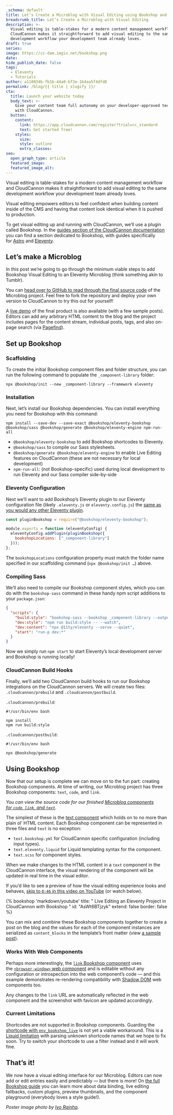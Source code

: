 ```yaml
---
_schema: default
title: Let’s Create a Microblog with Visual Editing using Bookshop and Eleventy
breadcrumb_title: Let’s Create a Microblog with Visual Editing
description: >-
  Visual editing is table-stakes for a modern content management workflow and
  CloudCannon makes it straightforward to add visual editing to the same
  development workflow your development team already loves.
draft: true
series:
image: https://cc-dam.imgix.net/bookshop.png
date:
hide_publish_date: false
tags:
  - Eleventy
  - Tutorials
author: a110034b-fb1b-44a0-bf3e-1b4aa5f4dfd8
permalink: /blog/{{ title | slugify }}/
cta:
  title: Launch your website today
  body_text: >-
    Give your content team full autonomy on your developer-approved tech stack
    with CloudCannon.
  button:
    content:
      link: https://app.cloudcannon.com/register?trial=cc_standard
      text: Get started free!
    styles:
      size:
      style: outline
      extra_classes:
seo:
  open_graph_type: article
  featured_image:
  featured_image_alt:
---
```

Visual editing is table-stakes for a modern content management workflow and CloudCannon makes it straightforward to add visual editing to the same development workflow your development team already loves.

Visual editing empowers editors to feel confident when building content inside of the CMS and having that content look identical when it is pushed to production.

To get visual editing up and running with CloudCannon, we’ll use a plugin called Bookshop. In the [guides section of the CloudCannon documentation](https://cloudcannon.com/documentation/guides/) you can find a section dedicated to Bookshop, with guides specifically for&nbsp;[Astro](https://cloudcannon.com/documentation/guides/bookshop-astro-guide/)&nbsp;and&nbsp;[Eleventy](https://cloudcannon.com/documentation/guides/bookshop-eleventy-guide/).

## Let’s make a Microblog

In this post we’re going to go through the minimum viable steps to add Bookshop Visual Editing to an Eleventy Microblog (think something akin to Tumblr).

You can&nbsp;[head over to GitHub to read through the final source code](https://github.com/zachleat-cc/demo-cloudcannon-microblog)&nbsp;of the Microblog project. Feel free to fork the repository and deploy your own version to CloudCannon to try this out for yourself!

A&nbsp;[live demo](https://rare-pineapple.cloudvent.net/)&nbsp;of the final product is also available (with a few sample posts). Editors can add any arbitrary HTML content to the blog and the project includes pages for the content stream, individual posts, tags, and also on-page search (via&nbsp;[Pagefind](https://pagefind.app/)).

## Set up Bookshop

### Scaffolding

To create the initial Bookshop component files and folder structure, you can run the following command to populate the `_component-library`&nbsp;folder:

```shell
npx @bookshop/init --new _component-library --framework eleventy
```

### Installation

Next, let’s install our Bookshop dependencies. You can install everything you need for Bookshop with this command:

```shell
npm install --save-dev --save-exact @bookshop/eleventy-bookshop @bookshop/sass @bookshop/generate @bookshop/eleventy-engine npm-run-all
```

* `@bookshop/eleventy-bookshop` to add Bookshop shortcodes to Eleventy.
* `@bookshop/sass` to compile our Sass stylesheets.
* `@bookshop/generate @bookshop/eleventy-engine` to enable Live Editing features on CloudCannon (these are not necessary for local development)
* `npm-run-all`: (not Bookshop-specific) used during local development to run Eleventy and our Sass compiler side-by-side

### Eleventy Configuration

Next we’ll want to add Bookshop’s Eleventy plugin to our Eleventy configuration file (likely&nbsp;`.eleventy.js`&nbsp;or&nbsp;`eleventy.config.js`) the [same as you would any other Eleventy plugin](https://www.11ty.dev/docs/plugins/#adding-a-plugin).

```javascript
const pluginBookshop = require("@bookshop/eleventy-bookshop");

module.exports = function (eleventyConfig) {
  eleventyConfig.addPlugin(pluginBookshop({
    bookshopLocations: ["_component-library"]
  }));
};
```

The&nbsp;`bookshopLocations`&nbsp;configuration property must match the folder name specified in our scaffolding command (`npx @bookshop/init …`) above.

### Compiling Sass

We’ll also need to compile our Bookshop component styles, which you can do with the `bookshop-sass` command in these handy npm script additions to your&nbsp;`package.json`:

```json
{
  "scripts": {
    "build:style": "bookshop-sass --bookshop _component-library --output _site/public/bookshop.css",
    "dev:style": "npm run build:style -- --watch",
    "dev:content": "npx @11ty/eleventy --serve --quiet",
    "start": "run-p dev:*"
  }
}
```

Now we simply run&nbsp;`npm start`&nbsp;to start Eleventy’s local development server and Bookshop is running locally!

### CloudCannon Build Hooks

Finally, we’ll add two CloudCannon build hooks to run our Bookshop integrations on the CloudCannon servers. We will create two files: `.cloudcannon/prebuild` and `.cloudcannon/postbuild`.

`.cloudcannon/prebuild`:

```shell
#!/usr/bin/env bash

npm install
npm run build:style
```

`.cloudcannon/postbuild`:

```shell
#!/usr/bin/env bash

npx @bookshop/generate
```

## Using Bookshop

Now that our setup is complete we can move on to the fun part: creating Bookshop components. At time of writing, our Microblog project has three Bookshop components: `text`, `code`, and `link`.

*You can view the source code for our finished&nbsp;[Microblog components for&nbsp;`code`,&nbsp;`link`, and&nbsp;`text`](https://github.com/zachleat-cc/demo-cloudcannon-microblog/tree/main/_component-library/components).*

The simplest of these is the&nbsp;[text component](https://github.com/zachleat-cc/demo-cloudcannon-microblog/tree/main/_component-library/components/text) which holds on to no more than plain ol’ HTML content. Each Bookshop component can be represented in three files and `text` is no exception:

* `text.bookshop.yml`&nbsp;for CloudCannon specific configuration (including input types).
* `text.eleventy.liquid`&nbsp;for Liquid templating syntax for the component.
* `text.scss`&nbsp;for component styles.

When we make changes to the HTML content in a `text` component in the CloudCannon interface, the visual rendering of the component will be updated in real time in the visual editor.

If you’d like to see a preview of how the visual editing experience looks and behaves,&nbsp;[skip to&nbsp;`0:46`&nbsp;in this video on YouTube](https://youtu.be/AsWt6BTjzyk?feature=shared&amp;t=46)&nbsp;(or watch below).

{% bookshop 'markdown/youtube' title: " Live Editing an Eleventy Project in CloudCannon with Bookshop " id: "AsWt6BTjzyk" extend: false border: false %}

You can mix and combine these Bookshop components together to create a post on the blog and the values for each of the component instances are serialized as&nbsp;`content_blocks`&nbsp;in the template’s front matter (view&nbsp;[a sample post](https://github.com/zachleat-cc/demo-cloudcannon-microblog/blob/main/src/posts/2023-11-20.md?plain=1)).

### Works With Web Components

Perhaps more interestingly, the&nbsp;[`link`&nbsp;Bookshop component](https://github.com/zachleat-cc/demo-cloudcannon-microblog/tree/main/_component-library/components/link)&nbsp;uses the&nbsp;[`<browser-window>`&nbsp;web component](https://www.zachleat.com/web/browser-window/)&nbsp;and is editable without any configuration or introspection into the web component’s code — and this example demonstrates re-rendering compatibility with <a target="_blank" rel="noopener noreferrer" href="https://developer.mozilla.org/en-US/docs/Web/API/Web_components/Using_shadow_DOM">Shadow DOM</a> web components too.

Any changes to the&nbsp;`link`&nbsp;URL are automatically reflected in the web component and the screenshot with favicon are updated accordingly.

### Current Limitations

Shortcodes are not supported in Bookshop components. Guarding the [shortcode with `env_bookshop_live`](https://cloudcannon.com/documentation/guides/bookshop-eleventy-guide/live-fallbacks/) is not yet a viable workaround. This is a [Liquid limitation](https://liquidjs.com/tutorials/options.html#Strict) with parsing unknown shortcode names that we hope to fix soon. Try to switch your shortcode to use a filter instead and it will work fine.

## That’s it!

We now have a visual editing interface for our Microblog. Editors can now add or edit entries easily and predictably — but there is more! On [the full Bookshop guide](https://cloudcannon.com/documentation/guides/bookshop-eleventy-guide/) you can learn more about data binding, live editing fallbacks, custom plugins, preview thumbnails, and the component playground (everybody loves a style guide!).

*Poster image photo by <a target="_blank" rel="noopener noreferrer" href="https://unsplash.com/photos/brown-concrete-library-interior-0rzUepBXHN0">Ivo Rainha</a>.*